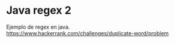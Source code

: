 # Java regex 2
 Ejemplo de regex en java. https://www.hackerrank.com/challenges/duplicate-word/problem
